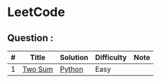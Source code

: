 # LeetCode

## Question :
|  #  | Title           |  Solution       |  Difficulty     | Note            | 
|-----|---------------- | --------------- | --------------- | --------------- |
1 | [Two Sum](https://leetcode.com/problems/two-sum/) | [Python](./PythonCode/Two_Sum.py) | Easy | |
